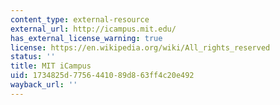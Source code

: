 ```yaml
---
content_type: external-resource
external_url: http://icampus.mit.edu/
has_external_license_warning: true
license: https://en.wikipedia.org/wiki/All_rights_reserved
status: ''
title: MIT iCampus
uid: 1734825d-7756-4410-89d8-63ff4c20e492
wayback_url: ''
---
```

